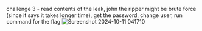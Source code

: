 challenge 3 - read contents of the leak, john the ripper might be brute force (since it says it takes longer time), get the password, change user, run command for the flag
![Screenshot 2024-10-11 041710](https://github.com/user-attachments/assets/13d27e6c-3a4d-427b-9480-5cb31d47d306)
